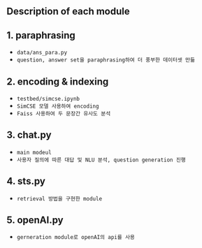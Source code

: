 ## Description of each module

## 1. paraphrasing

- `data/ans_para.py`
- `question, answer set을 paraphrasing하여 더 풍부한 데이터셋 만듦`

## 2. encoding & indexing

- `testbed/simcse.ipynb`
- `SimCSE 모델 사용하여 encoding`
- `Faiss 사용하여 두 문장간 유사도 분석`

## 3. chat.py

- `main modeul`
- `사용자 질의에 따른 대답 및 NLU 분석, question generation 진행`

## 4. sts.py

-  `retrieval 방법을 구현한 module`

## 5. openAI.py

- `gerneration module로 openAI의 api를 사용`
